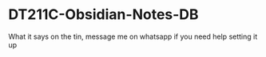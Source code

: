 # DT211C-Obsidian-Notes-DB
What it says on the tin, message me on whatsapp if you need help setting it up
